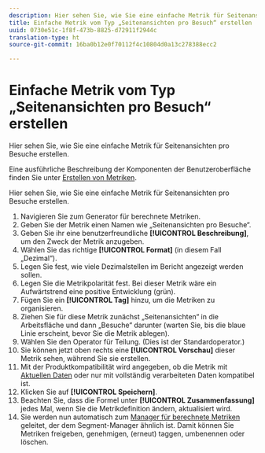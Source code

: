 ```yaml
---
description: Hier sehen Sie, wie Sie eine einfache Metrik für Seitenansichten pro Besuche erstellen.
title: Einfache Metrik vom Typ „Seitenansichten pro Besuch“ erstellen
uuid: 0730e51c-1f8f-473b-8825-d72911f2944c
translation-type: ht
source-git-commit: 16ba0b12e0f70112f4c10804d0a13c278388ecc2

---
```



# Einfache Metrik vom Typ „Seitenansichten pro Besuch“ erstellen

Hier sehen Sie, wie Sie eine einfache Metrik für Seitenansichten pro Besuche erstellen.

Eine ausführliche Beschreibung der Komponenten der Benutzeroberfläche finden Sie unter  [Erstellen von Metriken](/help/components/c-calcmetrics/c-workflow/cm-workflow/c-build-metrics/cm-build-metrics.md).

Hier sehen Sie, wie Sie eine einfache Metrik für Seitenansichten pro Besuche erstellen.

1. Navigieren Sie zum Generator für berechnete Metriken.
1. Geben Sie der Metrik einen Namen wie „Seitenansichten pro Besuche“.
1. Geben Sie ihr eine benutzerfreundliche **[!UICONTROL Beschreibung]**, um den Zweck der Metrik anzugeben.
1. Wählen Sie das richtige **[!UICONTROL Format]** (in diesem Fall „Dezimal“).
1. Legen Sie fest, wie viele Dezimalstellen im Bericht angezeigt werden sollen.
1. Legen Sie die Metrikpolarität fest. Bei dieser Metrik wäre ein Aufwärtstrend eine positive Entwicklung (grün).
1. Fügen Sie ein **[!UICONTROL Tag]** hinzu, um die Metriken zu organisieren.
1. Ziehen Sie für diese Metrik zunächst „Seitenansichten“ in die Arbeitsfläche und dann „Besuche“ darunter (warten Sie, bis die blaue Linie erscheint, bevor Sie die Metrik ablegen).
1. Wählen Sie den Operator für Teilung. (Dies ist der Standardoperator.)
1. Sie können jetzt oben rechts eine **[!UICONTROL Vorschau]** dieser Metrik sehen, während Sie sie erstellen.
1. Mit der Produktkompatibilität wird angegeben, ob die Metrik mit [Aktuellen Daten](https://marketing.adobe.com/resources/help/de_DE/reference/data_latency.html) oder nur mit vollständig verarbeiteten Daten kompatibel ist.
1. Klicken Sie auf **[!UICONTROL Speichern]**.
1. Beachten Sie, dass die Formel unter **[!UICONTROL Zusammenfassung]** jedes Mal, wenn Sie die Metrikdefinition ändern, aktualisiert wird.
1. Sie werden nun automatisch zum [Manager für berechnete Metriken](/help/components/c-calcmetrics/c-workflow/cm-workflow/cm-manager.md) geleitet, der dem Segment-Manager ähnlich ist. Damit können Sie Metriken freigeben, genehmigen, (erneut) taggen, umbenennen oder löschen.

